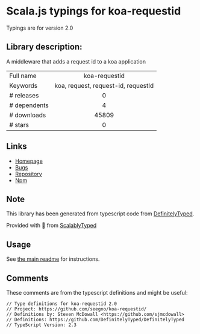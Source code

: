 
# Scala.js typings for koa-requestid

Typings are for version 2.0

## Library description:
A middleware that adds a request id to a koa application

|                    |                 |
| ------------------ | :-------------: |
| Full name          | koa-requestid |
| Keywords           | koa, request, request-id, requestId |
| # releases         | 0 |
| # dependents       | 4 |
| # downloads        | 45809 |
| # stars            | 0 |

## Links
- [Homepage](https://github.com/seegno/koa-requestid/)
- [Bugs](https://github.com/seegno/koa-requestid/issues)
- [Repository](https://github.com/seegno/koa-requestid)
- [Npm](https://www.npmjs.com/package/koa-requestid)
    


## Note
This library has been generated from typescript code from [DefinitelyTyped](https://definitelytyped.org).

Provided with :purple_heart: from [ScalablyTyped](https://github.com/oyvindberg/ScalablyTyped)

## Usage
See [the main readme](../../readme.md) for instructions.

## Comments

These comments are from the typescript definitions and might be useful:
```
// Type definitions for koa-requestid 2.0
// Project: https://github.com/seegno/koa-requestid/
// Definitions by: Steven McDowall <https://github.com/sjmcdowall>
// Definitions: https://github.com/DefinitelyTyped/DefinitelyTyped
// TypeScript Version: 2.3

```

